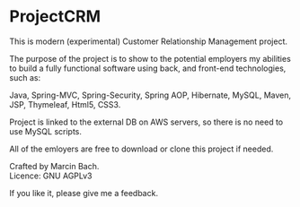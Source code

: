 # ProjectCRM

This is modern (experimental) Customer Relationship Management project. 

The purpose of the project is to show to the potential employers my abilities to build a fully functional software using back, and front-end technologies, such as:

Java, Spring-MVC, Spring-Security, Spring AOP, Hibernate, MySQL, Maven, JSP, Thymeleaf, Html5, CSS3.
  
Project is linked to the external DB on AWS servers, so there is no need to use MySQL scripts.

All of the emloyers are free to download or clone this project if needed. 
  
Crafted by Marcin Bach.  
Licence: GNU AGPLv3  
  
If you like it, please give me a feedback. 

